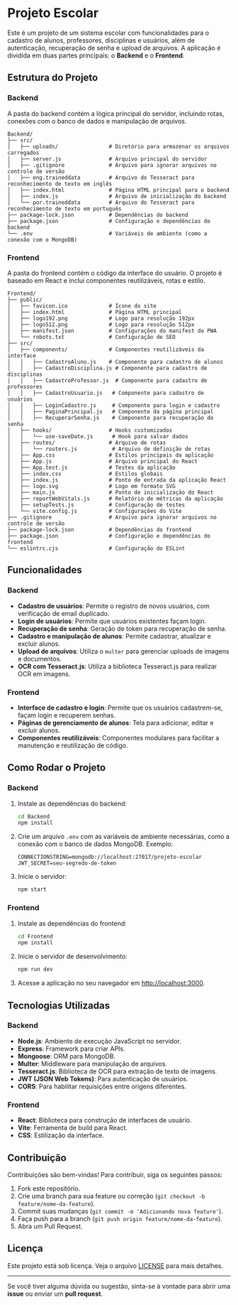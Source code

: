 # Projeto Escolar

Este é um projeto de um sistema escolar com funcionalidades para o cadastro de alunos, professores, disciplinas e usuários, além de autenticação, recuperação de senha e upload de arquivos. A aplicação é dividida em duas partes principais: o **Backend** e o **Frontend**.

## Estrutura do Projeto

### Backend
A pasta do backend contém a lógica principal do servidor, incluindo rotas, conexões com o banco de dados e manipulação de arquivos.

```
Backend/
├── src/
│   ├── uploads/                # Diretório para armazenar os arquivos carregados
│   ├── server.js               # Arquivo principal do servidor
│   ├── .gitignore              # Arquivo para ignorar arquivos no controle de versão
│   ├── eng.traineddata         # Arquivo do Tesseract para reconhecimento de texto em inglês
│   ├── index.html              # Página HTML principal para o backend
│   ├── index.js                # Arquivo de inicialização do backend
│   └── por.traineddata         # Arquivo do Tesseract para reconhecimento de texto em português
├── package-lock.json           # Dependências do backend
├── package.json                # Configuração e dependências do backend
└── .env                        # Variáveis de ambiente (como a conexão com o MongoDB)
```

### Frontend
A pasta do frontend contém o código da interface do usuário. O projeto é baseado em React e inclui componentes reutilizáveis, rotas e estilo.

```
Frontend/
├── public/
│   ├── favicon.ico             # Ícone do site
│   ├── index.html              # Página HTML principal
│   ├── logo192.png             # Logo para resolução 192px
│   ├── logo512.png             # Logo para resolução 512px
│   ├── manifest.json           # Configurações do manifest do PWA
│   └── robots.txt              # Configuração de SEO
├── src/
│   ├── components/             # Componentes reutilizáveis da interface
│   │   ├── CadastroAluno.js    # Componente para cadastro de alunos
│   │   ├── CadastroDisciplina.js # Componente para cadastro de disciplinas
│   │   ├── CadastroProfessor.js  # Componente para cadastro de professores
│   │   ├── CadastroUsuario.js   # Componente para cadastro de usuários
│   │   ├── LoginCadastro.js     # Componente para login e cadastro
│   │   ├── PaginaPrincipal.js   # Componente da página principal
│   │   ├── RecuperarSenha.js    # Componente para recuperação de senha
│   ├── hooks/                  # Hooks customizados
│   │   └── use-saveDate.js      # Hook para salvar dados
│   ├── routes/                 # Arquivo de rotas
│   │   └── routers.js           # Arquivo de definição de rotas
│   ├── App.css                 # Estilos principais da aplicação
│   ├── App.js                  # Arquivo principal do React
│   ├── App.test.js             # Testes da aplicação
│   ├── index.css               # Estilos globais
│   ├── index.js                # Ponto de entrada da aplicação React
│   ├── logo.svg                # Logo em formato SVG
│   ├── main.js                 # Ponto de inicialização do React
│   ├── reportWebVitals.js      # Relatório de métricas da aplicação
│   ├── setupTests.js           # Configuração de testes
│   └── vite.config.js          # Configurações do Vite
├── .gitignore                  # Arquivo para ignorar arquivos no controle de versão
├── package-lock.json           # Dependências do frontend
├── package.json                # Configuração e dependências do frontend
└── eslintrc.cjs                # Configuração do ESLint
```

## Funcionalidades

### Backend

- **Cadastro de usuários**: Permite o registro de novos usuários, com verificação de email duplicado.
- **Login de usuários**: Permite que usuários existentes façam login.
- **Recuperação de senha**: Geração de token para recuperação de senha.
- **Cadastro e manipulação de alunos**: Permite cadastrar, atualizar e excluir alunos.
- **Upload de arquivos**: Utiliza o `multer` para gerenciar uploads de imagens e documentos.
- **OCR com Tesseract.js**: Utiliza a biblioteca Tesseract.js para realizar OCR em imagens.

### Frontend

- **Interface de cadastro e login**: Permite que os usuários cadastrem-se, façam login e recuperem senhas.
- **Páginas de gerenciamento de alunos**: Tela para adicionar, editar e excluir alunos.
- **Componentes reutilizáveis**: Componentes modulares para facilitar a manutenção e reutilização de código.

## Como Rodar o Projeto

### Backend

1. Instale as dependências do backend:

   ```bash
   cd Backend
   npm install
   ```

2. Crie um arquivo `.env` com as variáveis de ambiente necessárias, como a conexão com o banco de dados MongoDB. Exemplo:

   ```
   CONNECTIONSTRING=mongodb://localhost:27017/projeto-escolar
   JWT_SECRET=seu-segredo-de-token
   ```

3. Inicie o servidor:

   ```bash
   npm start
   ```

### Frontend

1. Instale as dependências do frontend:

   ```bash
   cd Frontend
   npm install
   ```

2. Inicie o servidor de desenvolvimento:

   ```bash
   npm run dev
   ```

3. Acesse a aplicação no seu navegador em [http://localhost:3000](http://localhost:3000).

## Tecnologias Utilizadas

### Backend

- **Node.js**: Ambiente de execução JavaScript no servidor.
- **Express**: Framework para criar APIs.
- **Mongoose**: ORM para MongoDB.
- **Multer**: Middleware para manipulação de arquivos.
- **Tesseract.js**: Biblioteca de OCR para extração de texto de imagens.
- **JWT (JSON Web Tokens)**: Para autenticação de usuários.
- **CORS**: Para habilitar requisições entre origens diferentes.

### Frontend

- **React**: Biblioteca para construção de interfaces de usuário.
- **Vite**: Ferramenta de build para React.
- **CSS**: Estilização da interface.

## Contribuição

Contribuições são bem-vindas! Para contribuir, siga os seguintes passos:

1. Fork este repositório.
2. Crie uma branch para sua feature ou correção (`git checkout -b feature/nome-da-feature`).
3. Commit suas mudanças (`git commit -m 'Adicionando nova feature'`).
4. Faça push para a branch (`git push origin feature/nome-da-feature`).
5. Abra um Pull Request.

## Licença

Este projeto está sob licença. Veja o arquivo [LICENSE](LICENSE) para mais detalhes.

---

Se você tiver alguma dúvida ou sugestão, sinta-se à vontade para abrir uma **issue** ou enviar um **pull request**.